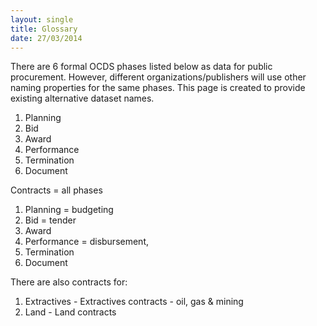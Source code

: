 ```yaml
---
layout: single
title: Glossary
date: 27/03/2014
---
```


There are 6 formal OCDS phases listed below as data for public procurement. However, different organizations/publishers will use other naming properties for the same phases. This page is created to provide existing alternative dataset names.   

1. Planning   
1. Bid
1. Award
1. Performance 
1. Termination
1. Document

Contracts = all phases 

1. Planning = budgeting 
1. Bid = tender
1. Award
1. Performance = disbursement, 
1. Termination
1. Document

There are also contracts for:
1. Extractives - Extractives contracts - oil, gas & mining
1. Land - Land contracts
